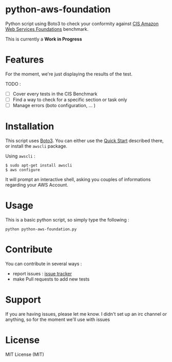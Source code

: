 # python-aws-foundation

Python script using Boto3 to check your conformity against [CIS Amazon Web Services Foundations](https://d0.awsstatic.com/whitepapers/compliance/AWS_CIS_Foundations_Benchmark.pdf) benchmark.

This is currently a **Work in Progress**

# Features

For the moment, we're just displaying the results of the test.

TODO :
- [ ] Cover every tests in the CIS Benchmark
- [ ] Find a way to check for a specific section or task only
- [ ] Manage errors (boto configuration, ... )

# Installation

This script uses [Boto3](https://github.com/boto/boto3#boto-3---the-aws-sdk-for-python).
You can either use the [Quick Start](https://github.com/boto/boto3#quick-start) described there, or install the `awscli` package.

Using `awscli` :
```
$ sudo apt-get install awscli
$ aws configure
```
It will prompt an interactive shell, asking you couples of informations regarding your AWS Account.


# Usage

This is a basic python script, so simply type the following :
```
python python-aws-foundation.py
```

# Contribute

You can contribute in several ways :
  - report issues : [issue tracker](https://github.com/SpoonBoy/python-aws-foundation/issues)
  - make Pull requests to add new tests

# Support

If you are having issues, please let me know.
I didn't set up an irc channel or anything, so for the moment we'll use with issues

# License
MIT License (MIT)
